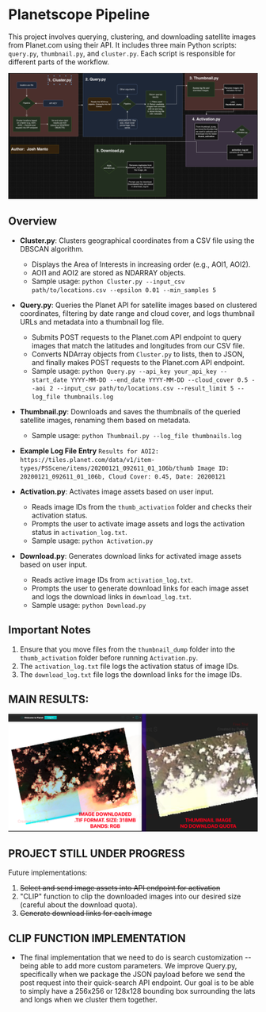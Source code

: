 # Planetscope Pipeline

This project involves querying, clustering, and downloading satellite images from Planet.com using their API. It includes three main Python scripts: `query.py`, `thumbnail.py`, and `cluster.py`. Each script is responsible for different parts of the workflow.

![Diagram](.idea/diagram2.png)

## Overview

- **Cluster.py**: Clusters geographical coordinates from a CSV file using the DBSCAN algorithm.
  - Displays the Area of Interests in increasing order (e.g., AOI1, AOI2).
  - AOI1 and AOI2 are stored as NDARRAY objects.
  - Sample usage: `python Cluster.py --input_csv path/to/locations.csv --epsilon 0.01 --min_samples 5`
 
    
  
- **Query.py**: Queries the Planet API for satellite images based on clustered coordinates, filtering by date range and cloud cover, and logs thumbnail URLs and metadata into a thumbnail log file.
  - Submits POST requests to the Planet.com API endpoint to query images that match the latitudes and longitudes from our CSV file.
  - Converts NDArray objects from `Cluster.py` to lists, then to JSON, and finally makes POST requests to the Planet.com API endpoint.
  - Sample usage: `python Query.py --api_key your_api_key --start_date YYYY-MM-DD --end_date YYYY-MM-DD --cloud_cover 0.5 --aoi 2 --input_csv path/to/locations.csv --result_limit 5 --log_file thumbnails.log`
 
    

- **Thumbnail.py**: Downloads and saves the thumbnails of the queried satellite images, renaming them based on metadata.
  - Sample usage: `python Thumbnail.py --log_file thumbnails.log`
    
 
- **Example Log File Entry**
`Results for AOI2:
https://tiles.planet.com/data/v1/item-types/PSScene/items/20200121_092611_01_106b/thumb
Image ID: 20200121_092611_01_106b, Cloud Cover: 0.45, Date: 20200121`


- **Activation.py**: Activates image assets based on user input.
  - Reads image IDs from the `thumb_activation` folder and checks their activation status.
  - Prompts the user to activate image assets and logs the activation status in `activation_log.txt`.
  - Sample usage: `python Activation.py`
 


- **Download.py**: Generates download links for activated image assets based on user input.
  - Reads active image IDs from `activation_log.txt`.
  - Prompts the user to generate download links for each image asset and logs the download links in `download_log.txt`.
  - Sample usage: `python Download.py`
  

## Important Notes

1. Ensure that you move files from the `thumbnail_dump` folder into the `thumb_activation` folder before running `Activation.py`.
2. The `activation_log.txt` file logs the activation status of image IDs.
3. The `download_log.txt` file logs the download links for the image IDs.

## MAIN RESULTS: 

![RESULTS](.idea/diagram3.png)

   

## **PROJECT STILL UNDER PROGRESS**
Future implementations: 
1. ~~Select and send image assets into API endpoint for activation~~
2. "CLIP" function to clip the downloaded images into our desired size (careful about the download quota). 
3. ~~Generate download links for each image~~

## **CLIP FUNCTION IMPLEMENTATION** 
- The final implementation that we need to do is search customization -- being able to add more custom parameters. We improve Query.py, specifically when we package the JSON payload before we send the post request into their quick-search API endpoint. Our goal is to be able to simply have a 256x256 or 128x128 bounding box surrounding the lats and longs when we cluster them together. 

